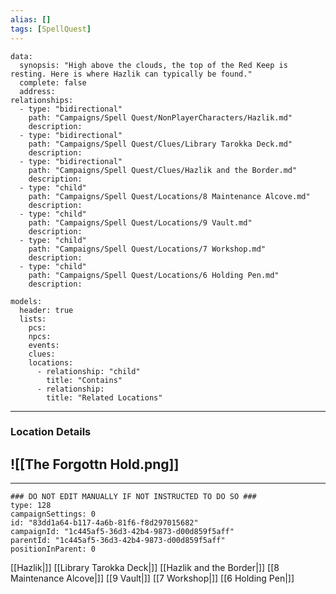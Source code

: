 ```yaml
---
alias: []
tags: [SpellQuest]
---
```

```RpgManagerData
data: 
  synopsis: "High above the clouds, the top of the Red Keep is resting. Here is where Hazlik can typically be found."
  complete: false
  address: 
relationships: 
  - type: "bidirectional"
    path: "Campaigns/Spell Quest/NonPlayerCharacters/Hazlik.md"
    description: 
  - type: "bidirectional"
    path: "Campaigns/Spell Quest/Clues/Library Tarokka Deck.md"
    description: 
  - type: "bidirectional"
    path: "Campaigns/Spell Quest/Clues/Hazlik and the Border.md"
    description: 
  - type: "child"
    path: "Campaigns/Spell Quest/Locations/8 Maintenance Alcove.md"
    description: 
  - type: "child"
    path: "Campaigns/Spell Quest/Locations/9 Vault.md"
    description: 
  - type: "child"
    path: "Campaigns/Spell Quest/Locations/7 Workshop.md"
    description: 
  - type: "child"
    path: "Campaigns/Spell Quest/Locations/6 Holding Pen.md"
    description: 
```
```RpgManager
models: 
  header: true
  lists: 
    pcs: 
    npcs: 
    events: 
    clues: 
    locations: 
      - relationship: "child"
        title: "Contains"
      - relationship: 
        title: "Related Locations"
```
---
### Location Details
![[The Forgottn Hold.png]]
 -  

---
```RpgManagerID
### DO NOT EDIT MANUALLY IF NOT INSTRUCTED TO DO SO ###
type: 128
campaignSettings: 0
id: "83dd1a64-b117-4a6b-81f6-f8d297015682"
campaignId: "1c445af5-36d3-42b4-9873-d00d859f5aff"
parentId: "1c445af5-36d3-42b4-9873-d00d859f5aff"
positionInParent: 0
```
[[Hazlik|]]
[[Library Tarokka Deck|]]
[[Hazlik and the Border|]]
[[8 Maintenance Alcove|]]
[[9 Vault|]]
[[7 Workshop|]]
[[6 Holding Pen|]]
